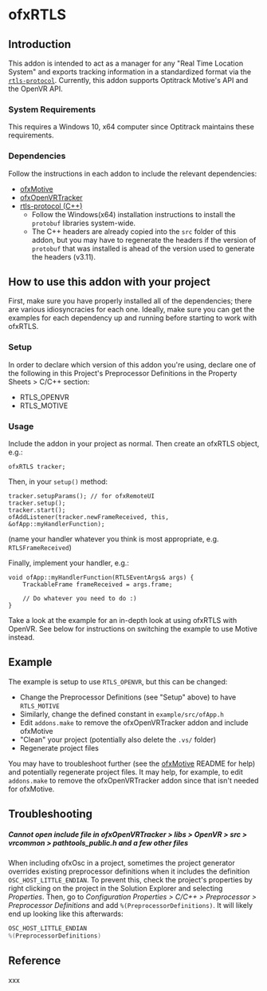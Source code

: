 # ofxRTLS

## Introduction

This addon is intended to act as a manager for any "Real Time Location System" and exports tracking information in a standardized format via the [`rtls-protocol`](https://github.com/local-projects/rtls-protocol). Currently, this addon supports Optitrack Motive's API and the OpenVR API.


### System Requirements

This requires a Windows 10, x64 computer since Optitrack maintains these requirements.

### Dependencies

Follow the instructions in each addon to include the relevant dependencies:

- [ofxMotive](https://github.com/local-projects/ofxMotive)
- [ofxOpenVRTracker](https://github.com/local-projects/ofxOpenVRTracker)
- [rtls-protocol (C++)](https://github.com/local-projects/rtls-protocol/tree/master/c%2B%2B)
    - Follow the Windows(x64) installation instructions to install the `protobuf` libraries system-wide.
    - The C++ headers are already copied into the `src` folder of this addon, but you may have to regenerate the headers if the version of `protobuf` that was installed is ahead of the version used to generate the headers (v3.11).

## How to use this addon with your project

First, make sure you have properly installed all of the dependencies; there are various idiosyncracies for each one. Ideally, make sure you can get the examples for each dependency up and running before starting to work with ofxRTLS.

### Setup

In order to declare which version of this addon you're using, declare one of the following in this Project's Preprocessor Definitions in the Property Sheets > C/C++ section:

- RTLS_OPENVR
- RTLS_MOTIVE

### Usage

Include the addon in your project as normal. Then create an ofxRTLS object, e.g.:

    ofxRTLS tracker;

Then, in your `setup()` method:

    tracker.setupParams(); // for ofxRemoteUI
    tracker.setup();
    tracker.start();
    ofAddListener(tracker.newFrameReceived, this, &ofApp::myHandlerFunction);

(name your handler whatever you think is most appropriate, e.g. `RTLSFrameReceived`)

Finally, implement your handler, e.g.:

    void ofApp::myHandlerFunction(RTLSEventArgs& args) {
        TrackableFrame frameReceived = args.frame;

        // Do whatever you need to do :)
    }

Take a look at the example for an in-depth look at using ofxRTLS with OpenVR. See below for instructions on switching the example to use Motive instead.

## Example
The example is setup to use `RTLS_OPENVR`, but this can be changed:

- Change the Preprocessor Definitions (see "Setup" above) to have `RTLS_MOTIVE`
- Similarly, change the defined constant in `example/src/ofApp.h`
- Edit `addons.make` to remove the ofxOpenVRTracker addon and include ofxMotive
- "Clean" your project (potentially also delete the `.vs/` folder)
- Regenerate project files

You may have to troubleshoot further (see the [ofxMotive](https://github.com/local-projects/ofxMotive) README for help) and potentially regenerate project files. It may help, for example, to edit `addons.make` to remove the ofxOpenVRTracker addon since that isn't needed for ofxMotive.

## Troubleshooting

##### Cannot open include file in *ofxOpenVRTracker > libs > OpenVR > src > vrcommon > pathtools_public.h* and a few other files

When including ofxOsc in a project, sometimes the project generator overrides existing preprocessor definitions when it includes the definition `OSC_HOST_LITTLE_ENDIAN`. To prevent this, check the project's properties by right clicking on the project in the Solution Explorer and selecting *Properties*. Then, go to *Configuration Properties  > C/C++ > Preprocessor > Preprocessor Definitions* and add `%(PreprocessorDefinitions)`. It will likely end up looking like this afterwards:

```c++
OSC_HOST_LITTLE_ENDIAN
%(PreprocessorDefinitions)

```



## Reference

xxx

